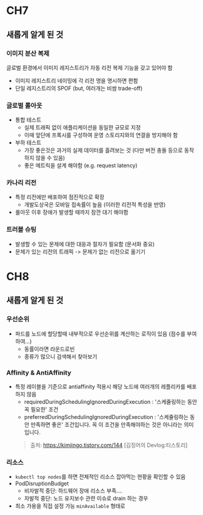 # CH7
## 새롭게 알게 된 것
### 이미지 분산 복제
글로벌 환경에서 이미지 레지스트리가 자동 리전 복제 기능을 갖고 있어야 함
- 이미지 레지스트리 네이밍에 각 리전 명을 명시하면 편함
- 단일 레지스트리의 SPOF (but, 여러개는 비쌈 trade-off)

### 글로벌 롤아웃
- 통합 테스트
    - 실제 트래픽 없이 애플리케이션을 동일한 규모로 지정
    - 이때 앞단에 프록시를 구성하여 운영 스토리지와의 연결을 방지해야 함
- 부하 테스트
    - 가장 좋은것은 과거의 실제 데이터를 흘려보는 것 (다만 버전 충돌 등으로 동작하지 않을 수 있음)
    - 좋은 메트릭을 설계 해야함 (e.g. request latency)

### 카나리 리전
- 특정 리전에만 배포하여 점진적으로 확장
    - 개발도상국은 모바일 접속률이 높음 (이러한 리전적 특성을 반영)
- 롤아웃 이후 장애가 발생할 때까지 잠깐 대기 해야함

### 트러블 슈팅
- 발생할 수 있는 문제에 대한 대응과 절차가 필요함 (문서화 중요)
- 문제가 있는 리전의 트래픽 -> 문제가 없는 리전으로 옮기기

# CH8
## 새롭게 알게 된 것
### 우선순위
- 파드를 노드에 할당할때 내부적으로 우선순위를 계산하는 로직이 있음 (점수를 부여하여...) 
    - 동률이라면 라운드로빈
    - 종류가 많으니 검색해서 찾아보기

### Affinity & AntiAffinity
- 특정 레이블을 기준으로 antiaffinity 적용시 해당 노드에 여러개의 레플리카를 배포하지 않음
    - requiredDuringSchedulingIgnoredDuringExecution : '스케쥴링하는 동안 꼭 필요한' 조건
    - preferredDuringSchedulingIgnoredDuringExecution : '스케쥴링하는 동안 만족하면 좋은' 조건입니다. 꼭 이 조건을 만족해야하는 것은 아니라는 의미입니다.
    > 출처: https://kimjingo.tistory.com/144 [김징어의 Devlog:티스토리]

### 리소스
- `kubectl top nodes`를 하면 전체적인 리소스 잡아먹는 현황을 확인할 수 있음
- PodDisruptionBudget
    - 비자발적 중단: 하드웨어 장애 리소스 부족....
    - 자발적 중단: 노드 유지보수 관련 이슈로 drain 하는 경우
- 최소 가용을 직접 설정 가능 `minAvailable` 형태로


